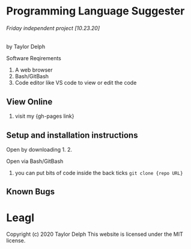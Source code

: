 # Programming Language Suggester
###### Friday independent project [10.23.20]
by Taylor Delph

Software Reqirements
1. A web browser
2. Bash/GitBash
3. Code editor like VS code to view or edit the code

## View Online 
1. visit my {gh-pages link}

## Setup and installation instructions


Open by downloading
1. 
2. 

Open via Bash/GitBash
1. you can put bits of code inside the back ticks `git clone {repo URL}`

## Known Bugs

# Leagl
Copyright (c) 2020 Taylor Delph
This website is licensed under the MIT license.
